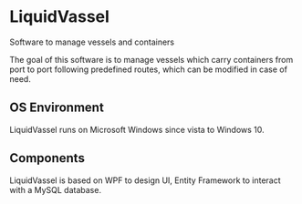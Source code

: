 # LiquidVassel
Software to manage vessels and containers

The goal of this software is to manage vessels which carry containers from port to port following predefined routes, which can be modified in case of need. 

## OS Environment
LiquidVassel runs on Microsoft Windows since vista to Windows 10. 


## Components
LiquidVassel is based on WPF to design UI, Entity Framework to interact with a MySQL database. 

